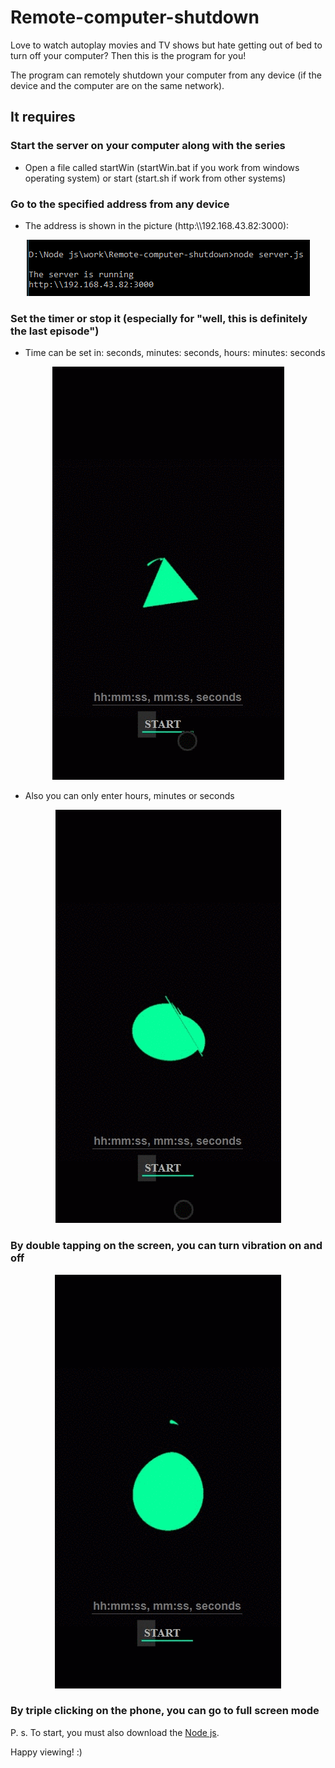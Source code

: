 # Remote-computer-shutdown

Love to watch autoplay movies and TV shows but hate getting out of bed to turn off your computer? Then this is the program for you!

The program can remotely shutdown your computer from any device (if the device and the computer are on the same network).

## It requires

### Start the server on your computer along with the series

- Open a file called startWin (startWin.bat if you work from windows operating system) or start (start.sh if work from other systems)

### Go to the specified address from any device

- The address is shown in the picture (http:\\\\192.168.43.82:3000):

<p align="center">
<img src="form\img\readme\start.png" />
</p>

### Set the timer or stop it (especially for "well, this is definitely the last episode")

- Time can be set in: seconds, minutes: seconds, hours: minutes: seconds

<p align="center">
<img src="form\img\readme\shutdown.gif" />
</p>

- Also you can only enter hours, minutes or seconds

<p align="center">
<img src="form\img\readme\shutdown-without.gif" />
</p>

### By double tapping on the screen, you can turn vibration on and off

<p align="center">
<img src="form\img\readme\switch-vibration.gif" />
</p>

### By triple clicking on the phone, you can go to full screen mode

P. s. To start, you must also download the <a href="https://nodejs.org/en/download/">Node js</a>.

Happy viewing! :)
